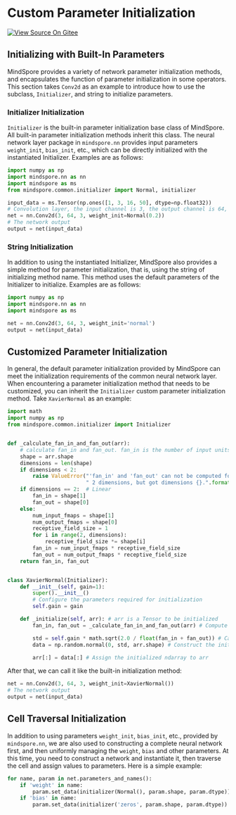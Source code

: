 # Custom Parameter Initialization

[![View Source On Gitee](https://mindspore-website.obs.cn-north-4.myhuaweicloud.com/website-images/master/resource/_static/logo_source_en.svg)](https://gitee.com/mindspore/docs/blob/master/tutorials/source_en/advanced/modules/initializer.md)

## Initializing with Built-In Parameters

MindSpore provides a variety of network parameter initialization methods, and encapsulates the function of parameter initialization in some operators. This section takes ``Conv2d`` as an example to introduce how to use the subclass, ``Initializer``, and string to initialize parameters.

### Initializer Initialization

``Initializer`` is the built-in parameter initialization base class of MindSpore. All built-in parameter initialization methods inherit this class. The neural network layer package in ``mindspore.nn`` provides input parameters ``weight_init``, ``bias_init``, etc., which can be directly initialized with the instantiated Initializer. Examples are as follows:

```python
import numpy as np
import mindspore.nn as nn
import mindspore as ms
from mindspore.common.initializer import Normal, initializer

input_data = ms.Tensor(np.ones([1, 3, 16, 50], dtype=np.float32))
# Convolution layer, the input channel is 3, the output channel is 64, the size of convolution kernel is 3 * 3, and the weight parameter uses the random number generated by normal distribution, Nomal().
net = nn.Conv2d(3, 64, 3, weight_init=Normal(0.2))
# The network output
output = net(input_data)
```

### String Initialization

In addition to using the instantiated Initializer, MindSpore also provides a simple method for parameter initialization, that is, using the string of initializing method name. This method uses the default parameters of the Initializer to initialize. Examples are as follows:

```python
import numpy as np
import mindspore.nn as nn
import mindspore as ms

net = nn.Conv2d(3, 64, 3, weight_init='normal')
output = net(input_data)
```

## Customized Parameter Initialization

In general, the default parameter initialization provided by MindSpore can meet the initialization requirements of the common neural network layer. When encountering a parameter initialization method that needs to be customized, you can inherit the ``Initializer`` custom parameter initialization method. Take ``XavierNormal`` as an example:

```python
import math
import numpy as np
from mindspore.common.initializer import Initializer


def _calculate_fan_in_and_fan_out(arr):
    # calculate fan_in and fan_out. fan_in is the number of input units in `arr` , and fan_out is the number of output units in `arr`.
    shape = arr.shape
    dimensions = len(shape)
    if dimensions < 2:
        raise ValueError("'fan_in' and 'fan_out' can not be computed for arr with fewer than"
                         " 2 dimensions, but got dimensions {}.".format(dimensions))
    if dimensions == 2:  # Linear
        fan_in = shape[1]
        fan_out = shape[0]
    else:
        num_input_fmaps = shape[1]
        num_output_fmaps = shape[0]
        receptive_field_size = 1
        for i in range(2, dimensions):
            receptive_field_size *= shape[i]
        fan_in = num_input_fmaps * receptive_field_size
        fan_out = num_output_fmaps * receptive_field_size
    return fan_in, fan_out


class XavierNormal(Initializer):
    def __init__(self, gain=1):
        super().__init__()
        # Configure the parameters required for initialization
        self.gain = gain

    def _initialize(self, arr): # arr is a Tensor to be initialized
        fan_in, fan_out = _calculate_fan_in_and_fan_out(arr) # Compute fan_in, fan_out

        std = self.gain * math.sqrt(2.0 / float(fan_in + fan_out)) # Calculate std value
        data = np.random.normal(0, std, arr.shape) # Construct the initialized array with numpy

        arr[:] = data[:] # Assign the initialized ndarray to arr
```

After that, we can call it like the built-in initialization method:

```python
net = nn.Conv2d(3, 64, 3, weight_init=XavierNormal())
# The network output
output = net(input_data)
```

## Cell Traversal Initialization

In addition to using parameters ``weight_init``, ``bias_init``, etc., provided by ``mindspore.nn``, we are also used to constructing a complete neural network first, and then uniformly managing the ``weight``, ``bias`` and other parameters. At this time, you need to construct a network and instantiate it, then traverse the cell and assign values to parameters. Here is a simple example:

```python
for name, param in net.parameters_and_names():
    if 'weight' in name:
        param.set_data(initializer(Normal(), param.shape, param.dtype))
    if 'bias' in name:
        param.set_data(initializer('zeros', param.shape, param.dtype))
```
